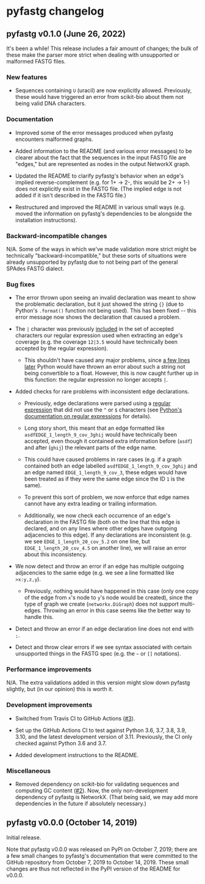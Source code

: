 # pyfastg changelog

## pyfastg v0.1.0 (June 26, 2022)

It's been a while! This release includes a fair amount of changes; the bulk of
these make the parser more strict when dealing with unsupported or malformed
FASTG files.

### New features
- Sequences containing `U` (uracil) are now explicitly allowed. Previously,
  these would have triggered an error from scikit-bio about them not being
  valid DNA characters.

### Documentation
- Improved some of the error messages produced when pyfastg encounters
  malformed graphs.

- Added information to the README (and various error messages) to be
  clearer about the fact that the sequences in the input FASTG file are "edges,"
  but are represented as nodes in the output NetworkX graph.

- Updated the README to clarify pyfastg's behavior when an edge's implied
  reverse-complement (e.g. for 1+ → 2-, this would be 2+ → 1-) does not
  explicitly exist in the FASTG file. (The implied edge is not added if it
  isn't described in the FASTG file.)

- Restructured and improved the README in various small ways (e.g. moved
  the information on pyfastg's dependencies to be alongside the installation
  instructions).
  
### Backward-incompatible changes

N/A. Some of the ways in which we've made validation more strict might be
technically "backward-incompatible," but these sorts of situations were already
unsupported by pyfastg due to not being part of the general SPAdes FASTG dialect.

### Bug fixes
- The error thrown upon seeing an invalid declaration was meant to show the
  problematic declaration, but it just showed the string `{}` (due to Python's
  `.format()` function not being used). This has been fixed -- this error
  message now shows the declaration that caused a problem.

- The `|` character was previously
  [included](https://github.com/fedarko/pyfastg/blob/3b99ba8624339e3efdc87de1d122e5f401b4537a/pyfastg/pyfastg.py#L43)
  in the set of accepted characters our regular expression used when extracting
   an edge's coverage (e.g. the coverage `12|3.5` would have technically been
   accepted by the regular expression).

    - This shouldn't have caused any major problems, since [a few lines later](https://github.com/fedarko/pyfastg/blob/3b99ba8624339e3efdc87de1d122e5f401b4537a/pyfastg/pyfastg.py#L60)
      Python would have thrown an error about such a string not being convertible
      to a float. However, this is now caught further up in this function: the
      regular expression no longer accepts `|`.

- Added checks for rare problems with inconsistent edge declarations.

    - Previously, edge declarations were parsed using a [regular expression](https://github.com/fedarko/pyfastg/blob/3b99ba8624339e3efdc87de1d122e5f401b4537a/pyfastg/pyfastg.py#L43)
  that did not use the `^` or `$` characters (see
  [Python's documentation on regular expressions](https://docs.python.org/3/library/re.html)
  for details).

    - Long story short, this meant that an edge formatted like
      `asdfEDGE_1_length_9_cov_3ghij` would have technically been accepted, even
      though it contained extra information before (`asdf`) and after (`ghij`) the
      relevant parts of the edge name.

    - This could have caused problems in rare cases (e.g. if a graph contained
      both an edge labelled `asdfEDGE_1_length_9_cov_3ghij` and an edge named
      `EDGE_1_length_9_cov_3`, these edges would have been treated as if they
      were the same edge since the ID `1` is the same).

    - To prevent this sort of problem, we now enforce that edge
      names cannot have any extra leading or trailing information.

    - Additionally, we now check each occurrence of an edge's declaration in
      the FASTG file (both on the line that this edge is declared, and on any
      lines where other edges have outgoing adjacencies to this edge). If any
      declarations are inconsistent (e.g. we see `EDGE_1_length_20_cov_5.2` on
      one line, but `EDGE_1_length_20_cov_4.5` on another line), we will raise
      an error about this inconsistency.

- We now detect and throw an error if an edge has multiple outgoing adjacencies
  to the same edge (e.g. we see a line formatted like `>x:y,z,y`).

    - Previously, nothing would have happened in this case (only one copy of
      the edge from `x`'s node to `y`'s node would be created), since the type
      of graph we create (`networkx.DiGraph`) does not support multi-edges.
      Throwing an error in this case seems like the better way to handle this.

- Detect and throw an error if an edge declaration line does not end with `;`.

- Detect and throw clear errors if we see syntax associated with certain
  unsupported things in the FASTG spec (e.g. the `~` or `[]` notations).

### Performance improvements

N/A. The extra validations added in this version might slow down pyfastg slightly,
but (in our opinion) this is worth it.

### Development improvements
- Switched from Travis CI to GitHub Actions ([#3](https://github.com/fedarko/pyfastg/issues/3)).

- Set up the GitHub Actions CI to test against Python 3.6, 3.7, 3.8, 3.9, 3.10,
  and the latest development version of 3.11. Previously, the CI only checked
  against Python 3.6 and 3.7.

- Added development instructions to the README.

### Miscellaneous
- Removed dependency on scikit-bio for validating sequences and computing GC
  content ([#2](https://github.com/fedarko/pyfastg/issues/2)). Now, the only
  non-development dependency of pyfastg is NetworkX. (That being said, we may
  add more dependencies in the future if absolutely necessary.)

## pyfastg v0.0.0 (October 14, 2019)

Initial release.

Note that pyfastg v0.0.0 was released on PyPI on October 7, 2019; there are a
few small changes to pyfastg's documentation that were committed to the GitHub
repository from October 7, 2019 to October 14, 2019. These small changes are
thus not reflected in the PyPI version of the README for v0.0.0.
